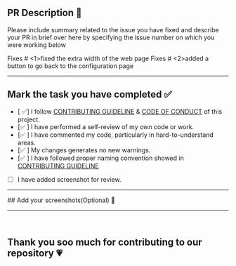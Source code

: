 ## PR Description 📜

Please include summary related to the issue you have fixed and describe your PR in brief over here by specifying the issue number on which you were working below

Fixes # <1>fixed the extra width of the web page 
Fixes # <2>added a button to go back to the configuration page

<hr>
 
## Mark the task you have completed ✅

<!----Please delete options that are not relevant. In order to tick the check box just but x inside them for example [x] like this----->

- [ ✅] I follow [CONTRIBUTING GUIDELINE](https://github.com/GameSphere-MultiPlayer/Community-Page/blob/main/.github/CONTRIBUTING_GUIDELINE.md) & [CODE OF CONDUCT](https://github.com/GameSphere-MultiPlayer/Community-Page/blob/main/.github/CODE_OF_CONDUCT.md) of this project.
- [✅ ] I have performed a self-review of my own code or work.
- [✅ ] I have commented my code, particularly in hard-to-understand areas.
- [✅ ] My changes generates no new warnings.
- [✅ ] I have followed proper naming convention showed in [CONTRIBUTING GUIDELINE](https://github.com/GameSphere-MultiPlayer/Community-Page/blob/main/.github/CONTRIBUTING_GUIDELINE.md)
- [ ] I have added screenshot for review.


<hr>
## Add your screenshots(Optional) 📸



--- 
<br>

## Thank you soo much for contributing to our repository 💗